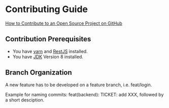 # Contributing Guide

[How to Contribute to an Open Source Project on GitHub](https://app.egghead.io/playlists/how-to-contribute-to-an-open-source-project-on-github)

## Contribution Prerequisites 

- You have [yarn](https://yarnpkg.com/en/) and [RestJS](https://reactjs.org/) installed.
- You have [JDK](https://www.oracle.com/technetwork/java/javase/downloads/index.html) Version 8 installed. 

## Branch Organization

A new feature has to be developed on a feature branch, i.e. feat/login.

Example for naming commits: feat(backend): TICKET: add XXX, followed by a short desciption.
